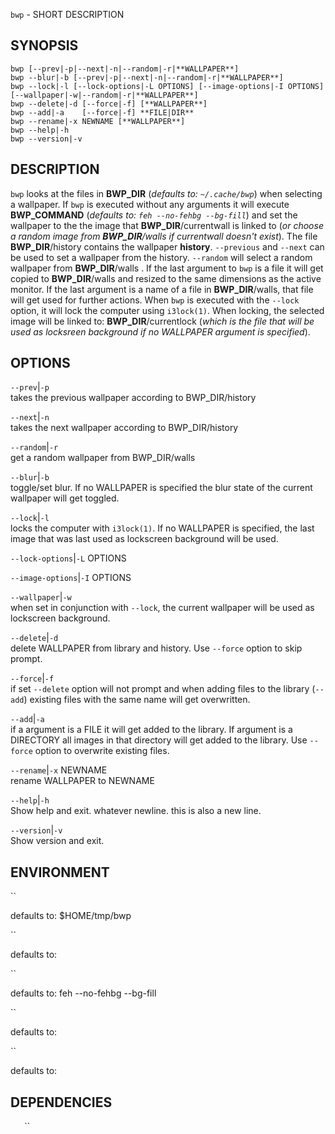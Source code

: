 `bwp` - SHORT DESCRIPTION

SYNOPSIS
--------
```text
bwp [--prev|-p|--next|-n|--random|-r|**WALLPAPER**]
bwp --blur|-b [--prev|-p|--next|-n|--random|-r|**WALLPAPER**]     
bwp --lock|-l [--lock-options|-L OPTIONS] [--image-options|-I OPTIONS] [--wallpaper|-w|--random|-r|**WALLPAPER**]     
bwp --delete|-d [--force|-f] [**WALLPAPER**]                      
bwp --add|-a    [--force|-f] **FILE|DIR**                           
bwp --rename|-x NEWNAME [**WALLPAPER**]                           
bwp --help|-h                                                 
bwp --version|-v                                              
```

DESCRIPTION
-----------
`bwp` looks at the files in **BWP_DIR**
(*defaults to: `~/.cache/bwp`*) when selecting a
wallpaper. If `bwp` is executed without any
arguments it will execute **BWP_COMMAND**
(*defaults to: `feh --no-fehbg --bg-fill`*) and
set the wallpaper to the the image that
**BWP_DIR**/currentwall is linked to (*or choose a
random image from **BWP_DIR**/walls if currentwall
doesn't exist*). The file **BWP_DIR**/history
contains the wallpaper **history**. `--previous`
and `--next` can be used to set a wallpaper from
the history. `--random` will select a random
wallpaper from **BWP_DIR**/walls . If the last
argument to `bwp` is a file it will get copied to
**BWP_DIR**/walls and resized to the same
dimensions as the active monitor. If the last
argument is a name of a file in **BWP_DIR**/walls,
that file will get used for further actions. When
`bwp` is executed with the `--lock` option, it
will lock the computer using `i3lock(1)`. When
locking, the selected image will be linked to:
**BWP_DIR**/currentlock (*which is the file that
will be used as locksreen background if no
WALLPAPER argument is specified*).



OPTIONS
-------

`--prev`|`-p`  
takes the previous wallpaper according to
BWP_DIR/history

`--next`|`-n`  
takes the next wallpaper according to
BWP_DIR/history

`--random`|`-r`  
get a random wallpaper from BWP_DIR/walls

`--blur`|`-b`  
toggle/set blur. If no WALLPAPER is specified the
blur state of the current wallpaper will get
toggled.

`--lock`|`-l`  
locks the computer with `i3lock(1)`. If no
WALLPAPER is specified, the last image that was
last used as lockscreen background will be used.

`--lock-options`|`-L` OPTIONS  

`--image-options`|`-I` OPTIONS  

`--wallpaper`|`-w`  
when set in conjunction with `--lock`, the
current wallpaper will be used as lockscreen
background.

`--delete`|`-d`  
delete WALLPAPER from library and history. Use
`--force` option to skip prompt.

`--force`|`-f`  
if set `--delete` option will not prompt and when
adding files to the library (`--add`) existing
files with the same name will get overwritten.

`--add`|`-a`  
if a argument is a FILE it will get added to the
library. If argument is a DIRECTORY all images in
that directory will get added to the library. Use
`--force` option to overwrite existing files.

`--rename`|`-x` NEWNAME  
rename WALLPAPER to NEWNAME

`--help`|`-h`  
Show help and exit. whatever newline. this is
also a new line.


`--version`|`-v`  
Show version and exit.


ENVIRONMENT
-----------

``  

defaults to: $HOME/tmp/bwp

``  

defaults to: 

``  

defaults to: feh --no-fehbg --bg-fill

``  

defaults to: 

``  

defaults to: 

DEPENDENCIES
------------
``
``
``
``
``



